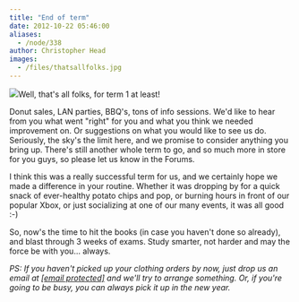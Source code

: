 ```yaml
---
title: "End of term"
date: 2012-10-22 05:46:00
aliases:
  - /node/338
author: Christopher Head
images:
  - /files/thatsallfolks.jpg
---
```


![](/files/thatsallfolks.jpg)Well, that's all folks, for term 1 at least!

Donut sales, LAN parties, BBQ's, tons of info sessions. We'd like to hear from you what went "right" for you and what you think we needed improvement on. Or suggestions on what you would like to see us do. Seriously, the sky's the limit here, and we promise to consider anything you bring up. There's still another whole term to go, and so much more in store for you guys, so please let us know in the Forums.

I think this was a really successful term for us, and we certainly hope we made a difference in your routine. Whether it was dropping by for a quick snack of ever-healthy potato chips and pop, or burning hours in front of our popular Xbox, or just socializing at one of our many events, it was all good :-)

So, now's the time to hit the books (in case you haven't done so already), and blast through 3 weeks of exams. Study smarter, not harder and may the force be with you... always.

_PS: If you haven't picked up your clothing orders by now, just drop us an email at [\[email protected\]](/cdn-cgi/l/email-protection#fa99898989ba8e929f998f989fd4999b) and we'll try to arrange something. Or, if you're going to be busy, you can always pick it up in the new year._
